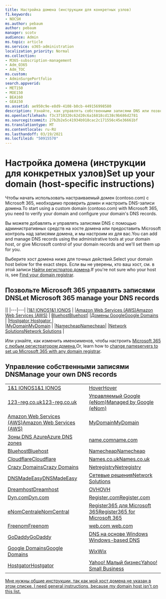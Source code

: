 ```yaml
---
title: Настройка домена (инструкции для конкретных узлов)
f1.keywords:
- NOCSH
ms.author: pebaum
author: pebaum
manager: scotv
audience: Admin
ms.topic: article
ms.service: o365-administration
localization_priority: Normal
ms.collection:
- M365-subscription-management
- Adm_O365
- Adm_TOC
ms.custom:
- AdminSurgePortfolio
search.appverid:
- MET150
- MOE150
- BEA160
- GEA150
ms.assetid: ae950c9e-e8d9-4108-b0cb-449156998580
description: Узнайте, как управлять собственными записями DNS или позволить Корпорации Майкрософт управлять записями DNS для вас.
ms.openlocfilehash: f3c3710320c62d20c6a16818cd138c9b686d2781
ms.sourcegitcommit: 27b2b2e5c41934b918cac2c171556c45e36661bf
ms.translationtype: MT
ms.contentlocale: ru-RU
ms.lasthandoff: 03/19/2021
ms.locfileid: "50915570"
---
```

# <a name="set-up-your-domain-host-specific-instructions"></a><span data-ttu-id="d7f68-103">Настройка домена (инструкции для конкретных узлов)</span><span class="sxs-lookup"><span data-stu-id="d7f68-103">Set up your domain (host-specific instructions)</span></span>

<span data-ttu-id="d7f68-104">Чтобы начать использовать настраиваемый домен (contoso.com) с Microsoft 365, необходимо проверить домен и настроить DNS-записи домена.</span><span class="sxs-lookup"><span data-stu-id="d7f68-104">To start using a custom domain (contoso.com) with Microsoft 365, you need to verify your domain and configure your domain's DNS records.</span></span> 
  
<span data-ttu-id="d7f68-105">Вы можете добавлять и управлять записями DNS с помощью административных средств на хосте домена или предоставить Microsoft контроль над записями домена, и мы настроим их для вас.</span><span class="sxs-lookup"><span data-stu-id="d7f68-105">You can add and manage DNS records using the administrative tools at your domain host, or give Microsoft control of your domain records and we'll set them up for you.</span></span>
  
<span data-ttu-id="d7f68-106">Выберите хост домена ниже для точных действий.</span><span class="sxs-lookup"><span data-stu-id="d7f68-106">Select your domain host below for the exact steps.</span></span> <span data-ttu-id="d7f68-107">Если вы не уверены, кто ваш хост, см. в этой записи [Найти регистратор домена](find-your-domain-registrar.md).</span><span class="sxs-lookup"><span data-stu-id="d7f68-107">If you're not sure who your host is, see [Find your domain registrar](find-your-domain-registrar.md).</span></span>
  

## <a name="let-microsoft-365-manage-your-dns-records"></a><span data-ttu-id="d7f68-108">Позвольте Microsoft 365 управлять записями DNS</span><span class="sxs-lookup"><span data-stu-id="d7f68-108">Let Microsoft 365 manage your DNS records</span></span>

||
|---|---|
|[<span data-ttu-id="d7f68-109">1&1 IONOS</span><span class="sxs-lookup"><span data-stu-id="d7f68-109">1&1 IONOS</span></span>](../dns/change-nameservers-at-1-1-internet.md) |
|[<span data-ttu-id="d7f68-110">Amazon Web Services (AWS)</span><span class="sxs-lookup"><span data-stu-id="d7f68-110">Amazon Web Services (AWS)</span></span>](../dns/change-nameservers-at-aws.md) |
 [<span data-ttu-id="d7f68-111">Bluehost</span><span class="sxs-lookup"><span data-stu-id="d7f68-111">Bluehost</span></span>](../dns/change-nameservers-at-bluehost.md)|
|[<span data-ttu-id="d7f68-112">Домены Google</span><span class="sxs-lookup"><span data-stu-id="d7f68-112">Google   Domains</span></span>](../dns/change-nameservers-at-google-domains.md) |
|[<span data-ttu-id="d7f68-113">Hostgator   </span><span class="sxs-lookup"><span data-stu-id="d7f68-113">Hostgator   </span></span>](../dns/change-nameservers-at-hostgator.md)  |  
|[<span data-ttu-id="d7f68-114">MyDomain</span><span class="sxs-lookup"><span data-stu-id="d7f68-114">MyDomain</span></span>](../dns/change-nameservers-at-mydomain.md) | 
|[<span data-ttu-id="d7f68-115">Namecheap</span><span class="sxs-lookup"><span data-stu-id="d7f68-115">Namecheap</span></span>](../dns/change-nameservers-at-namecheap.md)|
|[<span data-ttu-id="d7f68-116">Network Solutions</span><span class="sxs-lookup"><span data-stu-id="d7f68-116">Network Solutions</span></span>](../dns/change-nameservers-at-network-solutions.md) |  

<span data-ttu-id="d7f68-117">Или узнайте, как изменить именоименов, чтобы настроить [Microsoft 365 с любым регистратором домена.](change-nameservers-at-any-domain-registrar.md)</span><span class="sxs-lookup"><span data-stu-id="d7f68-117">Or, learn how to [change nameservers to set up Microsoft 365 with any domain registrar](change-nameservers-at-any-domain-registrar.md).</span></span>

## <a name="manage-your-own-dns-records"></a><span data-ttu-id="d7f68-118">Управление собственными записями DNS</span><span class="sxs-lookup"><span data-stu-id="d7f68-118">Manage your own DNS records</span></span>

|                           |                          |
|---------------------------|--------------------------|
| [<span data-ttu-id="d7f68-119">1&1 IONOS</span><span class="sxs-lookup"><span data-stu-id="d7f68-119">1&1 IONOS</span></span>](../dns/create-dns-records-at-1-1-internet.md) | [<span data-ttu-id="d7f68-120">Hover</span><span class="sxs-lookup"><span data-stu-id="d7f68-120">Hover</span></span>](./create-dns-records-at-any-dns-hosting-provider.md) |
| [<span data-ttu-id="d7f68-121">123-reg.co.uk</span><span class="sxs-lookup"><span data-stu-id="d7f68-121">123-reg.co.uk</span></span>](../dns/create-dns-records-at-123-reg-co-uk.md) | [<span data-ttu-id="d7f68-122">Управляемый Google (eNom)</span><span class="sxs-lookup"><span data-stu-id="d7f68-122">Managed   by Google (eNom)</span></span>](../dns/create-dns-records-for-domain-managed-by-google-enom.md)|
| [<span data-ttu-id="d7f68-123">Amazon Web Services (AWS)</span><span class="sxs-lookup"><span data-stu-id="d7f68-123">Amazon Web Services (AWS)</span></span>](../dns/create-dns-records-at-aws.md) | [<span data-ttu-id="d7f68-124">MyDomain</span><span class="sxs-lookup"><span data-stu-id="d7f68-124">MyDomain</span></span>](../dns/create-dns-records-at-mydomain.md) |
| [<span data-ttu-id="d7f68-125">Зоны DNS Azure</span><span class="sxs-lookup"><span data-stu-id="d7f68-125">Azure DNS zones</span></span>](../dns/create-dns-records-for-azure-dns-zones.md) | [<span data-ttu-id="d7f68-126">name.com</span><span class="sxs-lookup"><span data-stu-id="d7f68-126">name.com</span></span>](../dns/create-dns-records-at-name-com.md) |
| [<span data-ttu-id="d7f68-127">Bluehost</span><span class="sxs-lookup"><span data-stu-id="d7f68-127">Bluehost</span></span>](../dns/create-dns-records-at-bluehost.md) | [<span data-ttu-id="d7f68-128">Namecheap</span><span class="sxs-lookup"><span data-stu-id="d7f68-128">Namecheap</span></span>](../dns/create-dns-records-at-namecheap.md)|
| [<span data-ttu-id="d7f68-129">Cloudflare</span><span class="sxs-lookup"><span data-stu-id="d7f68-129">Cloudflare</span></span>](../dns/create-dns-records-at-cloudflare.md)| [<span data-ttu-id="d7f68-130">Names.co.uk</span><span class="sxs-lookup"><span data-stu-id="d7f68-130">Names.co.uk</span></span>](../dns/create-dns-records-at-names-co-uk.md) |
|  [<span data-ttu-id="d7f68-131">Crazy Domains</span><span class="sxs-lookup"><span data-stu-id="d7f68-131">Crazy Domains</span></span>](../dns/create-dns-records-at-crazy-domains.md)| [<span data-ttu-id="d7f68-132">Netregistry</span><span class="sxs-lookup"><span data-stu-id="d7f68-132">Netregistry</span></span>](../dns/create-dns-records-at-netregistry.md) |
|[<span data-ttu-id="d7f68-133">DNSMadeEasy</span><span class="sxs-lookup"><span data-stu-id="d7f68-133">DNSMadeEasy</span></span>](../dns/create-dns-records-at-dnsmadeeasy.md) | [<span data-ttu-id="d7f68-134">Сетевые решения</span><span class="sxs-lookup"><span data-stu-id="d7f68-134">Network   Solutions</span></span>](../dns/create-dns-records-at-network-solutions.md) |
|[<span data-ttu-id="d7f68-135">Dreamhost</span><span class="sxs-lookup"><span data-stu-id="d7f68-135">Dreamhost</span></span>](../dns/create-dns-records-at-dreamhost.md)  | [<span data-ttu-id="d7f68-136">OVH</span><span class="sxs-lookup"><span data-stu-id="d7f68-136">OVH</span></span>](../dns/create-dns-records-at-ovh.md) |
|  [<span data-ttu-id="d7f68-137">Dyn.com</span><span class="sxs-lookup"><span data-stu-id="d7f68-137">Dyn.com</span></span>](../dns/create-dns-records-at-dyn-com.md) | [<span data-ttu-id="d7f68-138">Register.com</span><span class="sxs-lookup"><span data-stu-id="d7f68-138">Register.com</span></span>](../dns/create-dns-records-at-register-com.md) |
| [<span data-ttu-id="d7f68-139">eNomCentral</span><span class="sxs-lookup"><span data-stu-id="d7f68-139">eNomCentral</span></span>](../dns/create-dns-records-at-enomcentral.md)| [<span data-ttu-id="d7f68-140">Register365 для Microsoft 365</span><span class="sxs-lookup"><span data-stu-id="d7f68-140">Register365 for Microsoft 365</span></span>](../dns/create-dns-records-at-register365.md)  |
| [<span data-ttu-id="d7f68-141">Freenom</span><span class="sxs-lookup"><span data-stu-id="d7f68-141">Freenom</span></span>](../dns/create-dns-records-at-freenom.md) | [<span data-ttu-id="d7f68-142"> web.com </span><span class="sxs-lookup"><span data-stu-id="d7f68-142"> web.com </span></span>](../dns/create-dns-records-at-web-com.md)|
|[<span data-ttu-id="d7f68-143">GoDaddy</span><span class="sxs-lookup"><span data-stu-id="d7f68-143">GoDaddy</span></span>](../dns/create-dns-records-at-godaddy.md)|[<span data-ttu-id="d7f68-144"> DNS на основе Windows</span><span class="sxs-lookup"><span data-stu-id="d7f68-144"> Windows-based DNS</span></span>](../dns/create-dns-records-using-windows-based-dns.md)   |
| [<span data-ttu-id="d7f68-145">Google Domains</span><span class="sxs-lookup"><span data-stu-id="d7f68-145">Google Domains</span></span>](../dns/create-dns-records-at-google-domains.md) |[<span data-ttu-id="d7f68-146">Wix</span><span class="sxs-lookup"><span data-stu-id="d7f68-146">Wix</span></span>](../dns/create-dns-records-at-wix.md) |
|[<span data-ttu-id="d7f68-147">Hostgator</span><span class="sxs-lookup"><span data-stu-id="d7f68-147">Hostgator</span></span>](../dns/create-dns-records-at-hostgator.md)  | [<span data-ttu-id="d7f68-148">Yahoo!   Малый бизнес</span><span class="sxs-lookup"><span data-stu-id="d7f68-148">Yahoo!   Small Business</span></span>](../dns/create-dns-records-at-yahoo-small-business.md)  |

[<span data-ttu-id="d7f68-149">Мне нужны общие инструкции, так как мой хост домена не указан в этом списке. </span><span class="sxs-lookup"><span data-stu-id="d7f68-149">I need general instructions, because my domain host isn't on this list. </span></span>](create-dns-records-at-any-dns-hosting-provider.md)

